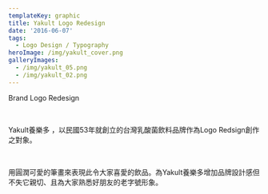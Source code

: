 ```yaml
---
templateKey: graphic
title: Yakult Logo Redesign
date: '2016-06-07'
tags:
  - Logo Design / Typography
heroImage: /img/yakult_cover.png
galleryImages:
  - /img/yakult_05.png
  - /img/yakult_02.png
---
```

Brand Logo Redesign

<br/>

Yakult養樂多 ，以民國53年就創立的台灣乳酸菌飲料品牌作為Logo Redsign創作之對象。

<br/>

用圓潤可愛的筆畫來表現此令大家喜愛的飲品。為Yakult養樂多增加品牌設計感但不失它親切、且為大家熟悉好朋友的老字號形象。
